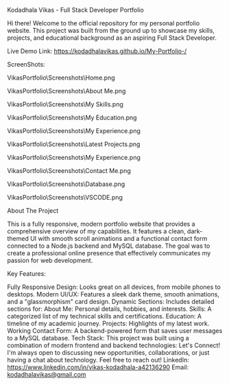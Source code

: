 Kodadhala Vikas - Full Stack Developer Portfolio

Hi there! Welcome to the official repository for my personal portfolio website. This project was built from the ground up to showcase my skills, projects, and educational background as an aspiring Full Stack Developer.

Live Demo Link: https://kodadhalavikas.github.io/My-Portfolio-/

ScreenShots: 

VikasPortfolio\Screenshots\Home.png

VikasPortfolio\Screenshots\About Me.png

VikasPortfolio\Screenshots\My Skills.png

VikasPortfolio\Screenshots\My Education.png

VikasPortfolio\Screenshots\My Experience.png

VikasPortfolio\Screenshots\Latest Projects.png

VikasPortfolio\Screenshots\My Experience.png

VikasPortfolio\Screenshots\Contact Me.png

VikasPortfolio\Screenshots\Database.png

VikasPortfolio\Screenshots\VSCODE.png

About The Project

This is a fully responsive, modern portfolio website that provides a comprehensive overview of my capabilities. It features a clean, dark-themed UI with smooth scroll animations and a functional contact form connected to a Node.js backend and MySQL database. The goal was to create a professional online presence that effectively communicates my passion for web development.

Key Features: 

Fully Responsive Design: Looks great on all devices, from mobile phones to desktops.
Modern UI/UX: Features a sleek dark theme, smooth animations, and a "glassmorphism" card design.
Dynamic Sections: Includes detailed sections for:
About Me: Personal details, hobbies, and interests.
Skills: A categorized list of my technical skills and certifications.
Education: A timeline of my academic journey.
Projects: Highlights of my latest work.
Working Contact Form: A backend-powered form that saves user messages to a MySQL database.
Tech Stack:
This project was built using a combination of modern frontend and backend technologies:
Let's Connect!
I'm always open to discussing new opportunities, collaborations, or just having a chat about technology. Feel free to reach out!
LinkedIn: https://www.linkedin.com/in/vikas-kodadhala-a42136290
Email: kodadhalavikas@gmail.com
